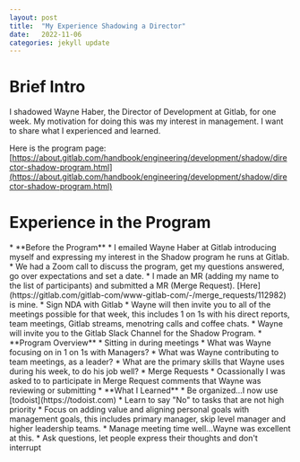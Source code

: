 ```yaml
---
layout: post
title:  "My Experience Shadowing a Director"
date:   2022-11-06
categories: jekyll update
---
```

# Brief Intro
I shadowed Wayne Haber, the Director of Development at Gitlab, for one week. My motivation for doing this was my interest in management. 
I want to share what I experienced and learned.

Here is the program page: [https://about.gitlab.com/handbook/engineering/development/shadow/director-shadow-program.html](https://about.gitlab.com/handbook/engineering/development/shadow/director-shadow-program.html)


<h1>Experience in the Program</h1>
* **Before the Program**
  * I emailed Wayne Haber at Gitlab introducing myself and expressing my interest in the Shadow program he runs at Gitlab. 
  * We had a Zoom call to discuss the program, get my questions answered, go over expectations and set a date.
  * I made an MR (adding my name to the list of participants) and submitted a MR (Merge Request). [Here](https://gitlab.com/gitlab-com/www-gitlab-com/-/merge_requests/112982) is mine. 
  * Sign NDA with Gitlab
  * Wayne will then invite you to all of the meetings possible for that week, this includes 1 on 1s with his direct reports, team meetings, Gitlab streams, menotring calls and coffee chats. 
  * Wayne will invite you to the Gitlab Slack Channel for the Shadow Program. 
* **Program Overview**
  * Sitting in during meetings
    * What was Wayne focusing on in 1 on 1s with Managers?
    * What was Wayne contributing to team meetings, as a leader? 
    * What are the primary skills that Wayne uses during his week, to do his job well?
  * Merge Requests
    * Ocassionally I was asked to to participate in Merge Request comments that Wayne was reviewing or submitting
* **What I Learned**
  * Be organized...I now use [todoist](https://todoist.com)
  * Learn to say "No" to tasks that are not high priority
  * Focus on adding value and aligning personal goals with management goals, this includes primary manager, skip level manager and higher leadership teams. 
  * Manage meeting time well...Wayne was excellent at this. 
  * Ask questions, let people express their thoughts and don't interrupt
